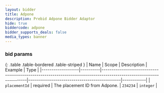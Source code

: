 ```yaml
---
layout: bidder
title: Adpone
description: Prebid Adpone Bidder Adaptor
hide: true
biddercode: adpone
bidder_supports_deals: false
media_types: banner
---
```



### bid params

{: .table .table-bordered .table-striped }
| Name              | Scope    | Description                                                                                                          | Example                                       | Type       |
|-------------------|----------|----------------------------------------------------------------------------------------------------------------------|-----------------------------------------------|------------|
| `placementId`     | required | The placement ID from Adpone.                                                                                        | `234234`                                      | `integer`  |
